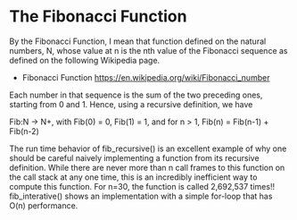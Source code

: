 <h1>The Fibonacci Function</h1>
By the Fibonacci Function, I mean that function defined on the natural numbers, N, whose value at n is the nth value of the Fibonacci sequence as defined on the following Wikipedia page.

* Fibonacci Function
https://en.wikipedia.org/wiki/Fibonacci_number

Each number in that sequence is the sum of the two preceding ones, starting from 0 and 1. Hence, using a recursive definition, we have

Fib:N -> N+, with Fib(0) = 0, Fib(1) = 1, and for n > 1, Fib(n) = Fib(n-1) + Fib(n-2)

The run time behavior of fib_recursive() is an excellent example of why one should be careful naively implementing a function from its recursive definition. While there are never more than n call frames to this function on the call stack at any one time, this is an incredibly inefficient way to compute this function. For n=30, the function is called 2,692,537 times!! fib_interative() shows an implementation with a simple for-loop that has O(n) performance.
